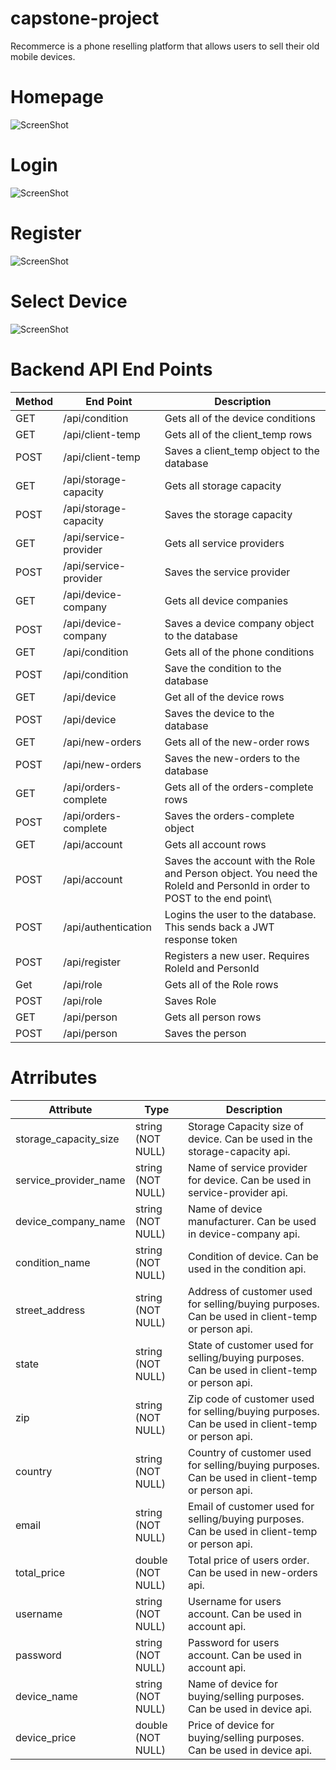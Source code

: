 # capstone-project

Recommerce is a phone reselling platform that allows users to sell their old mobile devices.

# Homepage

![ScreenShot](https://res.cloudinary.com/realtor/image/upload/v1630975226/main_y8quth.png)

# Login

![ScreenShot](https://res.cloudinary.com/realtor/image/upload/v1630975226/login_aoager.png)

# Register

![ScreenShot](https://res.cloudinary.com/realtor/image/upload/v1630975224/register_rbzoi8.png)


# Select Device

![ScreenShot](https://res.cloudinary.com/realtor/image/upload/v1630975225/model-page_xjyfsk.png)


# Backend API End Points
Method        |   End Point    | Description
------------- | -------------  | -----------
GET           | /api/condition | Gets all of the device conditions
GET           | /api/client-temp | Gets all of the client_temp rows
POST          | /api/client-temp | Saves a client_temp object to the database
GET           | /api/storage-capacity | Gets all storage capacity
POST          | /api/storage-capacity | Saves the storage capacity
GET           | /api/service-provider | Gets all service providers
POST          | /api/service-provider | Saves the service provider 
GET           | /api/device-company | Gets all device companies
POST          | /api/device-company | Saves a device company object to the database
GET           | /api/condition      | Gets all of the phone conditions
POST          | /api/condition      | Save the condition to the database
GET           | /api/device         | Get all of the device rows 
POST          | /api/device         | Saves the device to the database 
GET           | /api/new-orders     | Gets all of the new-order rows 
POST          | /api/new-orders     | Saves the new-orders to the database
GET           | /api/orders-complete | Gets all of the orders-complete rows
POST          | /api/orders-complete | Saves the orders-complete object 
GET           | /api/account | Gets all account rows 
POST          | /api/account | Saves the account with the Role and Person object. You need the RoleId and PersonId in order to POST to the end point\
POST          | /api/authentication | Logins the user to the database. This sends back a JWT response token
POST          | /api/register       | Registers a new user. Requires RoleId and PersonId
Get           | /api/role           | Gets all of the Role rows 
POST          | /api/role           | Saves Role 
GET           | /api/person | Gets all person rows 
POST          | /api/person | Saves the person 


# Atrributes 

Attribute | Type |  Description
------------- | ---------- | ----------
storage_capacity_size | string (NOT NULL) | Storage Capacity size of device. Can be used in the storage-capacity api.   
service_provider_name |  string (NOT NULL) |  Name of service provider for device. Can be used in service-provider api. 
device_company_name | string (NOT NULL) |  Name of device manufacturer. Can be used in device-company api. 
condition_name | string (NOT NULL) | Condition of device. Can be used in the condition api. 
street_address | string (NOT NULL) | Address of customer used for selling/buying purposes. Can be used in client-temp or person api. 
state | string (NOT NULL) | State of customer used for selling/buying purposes. Can be used in client-temp or person api. 
zip | string (NOT NULL) | Zip code of customer used for selling/buying purposes. Can be used in client-temp or person api. 
country | string (NOT NULL) | Country of customer used for selling/buying purposes. Can be used in client-temp or person api. 
email | string (NOT NULL) | Email of customer used for selling/buying purposes. Can be used in client-temp or person api. 
total_price | double (NOT NULL) | Total price of users order. Can be used in new-orders api. 
username | string (NOT NULL) | Username for users account. Can be used in account api. 
password | string (NOT NULL) | Password for users account. Can be used in account api. 
device_name | string (NOT NULL) | Name of device for buying/selling purposes. Can be used in device api.
device_price | double (NOT NULL) | Price of device for buying/selling purposes. Can be used in device api.

